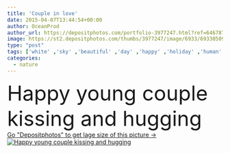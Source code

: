 ```yaml
---
title: 'Couple in love'
date: 2015-04-07T13:44:54+00:00
author: OceanProd
author_url: https://depositphotos.com/portfolio-3977247.html?ref=64678756
image: https://st2.depositphotos.com/thumbs/3977247/image/6933/69330509/api_thumb_450.jpg?forcejpeg=true
type: "post"
tags: ['white' ,'sky' ,'beautiful' ,'day' ,'happy' ,'holiday' ,'human' ,'love' ,'romance' ,'girl' ,'female' ,'young' ,'summer' ,'people' ,'women' ,'beauty' ,'outdoors' ,'happiness' ,'nature' ,'morning' ,'portrait' ,'caucasian' ,'smile' ,'hair' ,'wind' ,'light' ,'tree' ,'male' ,'style' ,'retro' ,'vintage' ,'boy' ,'sit' ,'Men' ,'sex' ,'couple' ,'tender' ,'romantic' ,'two' ,'forest' ,'lifestyle' ,'lady' ,'vacation' ,'attractive' ,'kiss' ,'log' ,'embracing' ,'passion' ]
categories: 
  - nature
---
```

<div aling="center">
            <font size="60"> Happy young couple kissing and hugging</font>   
</div>
<div>
    <a href='https://st2.depositphotos.com/thumbs/3977247/image/6933/69330509/api_thumb_450.jpg?forcejpeg=true?ref=64678756' target=_blank > Go "Depositphotos" to get lage size of this picture ->
        <img href='https://st2.depositphotos.com/thumbs/3977247/image/6933/69330509/api_thumb_450.jpg?forcejpeg=true?ref=64678756' src='https://st2.depositphotos.com/3977247/6933/i/950/depositphotos_69330509-stock-photo-couple-in-love.jpg?forcejpeg=true' alt='Happy young couple kissing and hugging' >
    </a>
</div>
